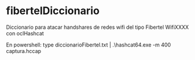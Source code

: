 # fibertelDiccionario
Diccionario para atacar handshares de redes wifi del tipo Fibertel WifiXXXX con oclHashcat

En powershell:
type diccionarioFibertel.txt | .\hashcat64.exe -m 400 captura.hccap
